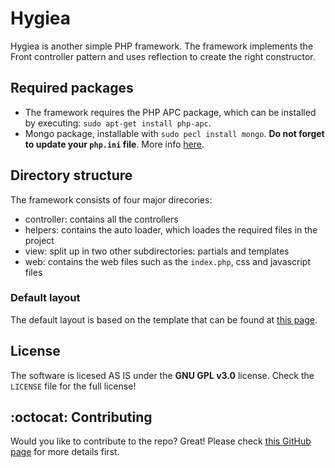 # Hygiea
Hygiea is another simple PHP framework.
The framework implements the Front controller pattern and uses reflection to create the right constructor.

## Required packages
* The framework requires the PHP APC package, which can be installed by executing:
`sudo apt-get install php-apc`.
* Mongo package, installable with `sudo pecl install mongo`. **Do not forget to update your `php.ini` file**. More info [here](http://php.net/manual/en/mongo.installation.php).

## Directory structure
The framework consists of four major direcories:
* controller: contains all the controllers
* helpers: contains the auto loader, which loades the required files in the project
* view: split up in two other subdirectories: partials and templates
* web: contains the web files such as the `index.php`, css and javascript files

### Default layout
The default layout is based on the template that can be found at [this page](http://www.prepbootstrap.com/bootstrap-theme/lightway-admin/preview/).

## License
The software is licesed AS IS under the **GNU GPL v3.0** license.
Check the `LICENSE` file for the full license!

## :octocat: Contributing
Would you like to contribute to the repo? Great!
Please check [this GitHub page](https://guides.github.com/activities/contributing-to-open-source/) for more details first.
